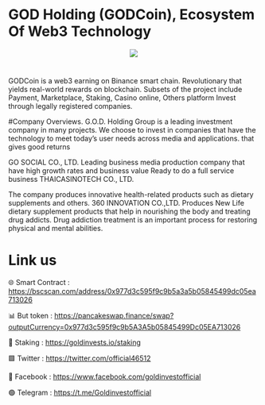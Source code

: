 # GOD Holding (GODCoin), Ecosystem Of Web3 Technology

<div align="center"><img src="https://godholding.net/page3/wp-content/uploads/2024/06/logo400x400.fw_-1.png)" /><br />
</div>
<div align="center">
  <h1>
</div>
GODCoin is a web3 earning on Binance smart chain. Revolutionary that yields real-world rewards on blockchain. Subsets of the project include Payment, Marketplace, Staking, Casino online, Others platform Invest through legally registered companies.

#Company Overviews. G.O.D. Holding Group is a leading investment company in many projects. We choose to invest in companies that have the technology to meet today’s user needs across media and applications. that gives good returns


GO SOCIAL CO., LTD. Leading business media production company that have high growth rates and business value Ready to do a full service business
THAICASINOTECH CO., LTD.

The company produces innovative health-related products such as dietary supplements and others.
360 INNOVATION CO.,LTD. Produces New Life dietary supplement products that help in nourishing the body and treating drug addicts. Drug addiction treatment is an important process for restoring physical and mental abilities.

# Link us

🌐 Smart Contract : https://bscscan.com/address/0x977d3c595f9c9b5a3a5b05845499dc05ea713026

📊 But token : https://pancakeswap.finance/swap?outputCurrency=0x977d3c595f9c9b5A3A5b05845499Dc05EA713026

🔰 Staking : https://goldinvests.io/staking

🟩 Twitter : https://twitter.com/official46512

🚮 Facebook : https://www.facebook.com/goldinvestofficial

🟢 Telegram : https://t.me/Goldinvestofficial

